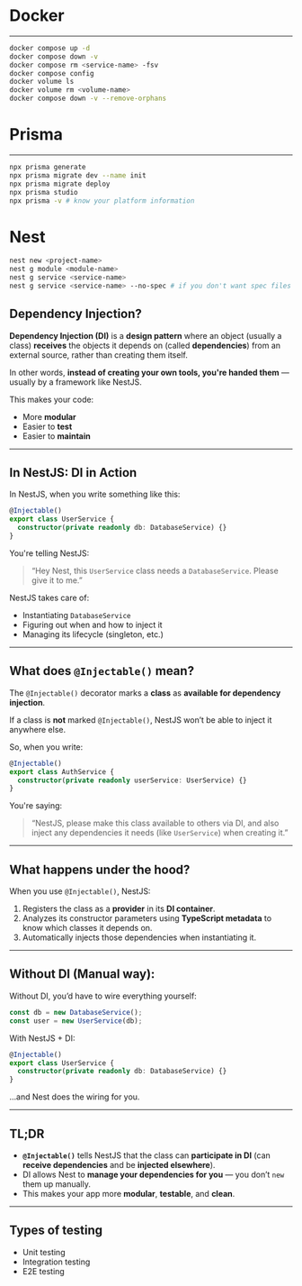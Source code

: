 # Docker

---

```bash
docker compose up -d
docker compose down -v
docker compose rm <service-name> -fsv
docker compose config
docker volume ls
docker volume rm <volume-name>
docker compose down -v --remove-orphans
```

# Prisma

---

```bash
npx prisma generate
npx prisma migrate dev --name init
npx prisma migrate deploy
npx prisma studio
npx prisma -v # know your platform information
```

# Nest

```bash
nest new <project-name>
nest g module <module-name>
nest g service <service-name>
nest g service <service-name> --no-spec # if you don't want spec files
```

## Dependency Injection?

**Dependency Injection (DI)** is a **design pattern** where an object (usually a class) **receives** the objects it depends on (called **dependencies**) from an external source, rather than creating them itself.

In other words, **instead of creating your own tools, you're handed them** — usually by a framework like NestJS.

This makes your code:

* More **modular**
* Easier to **test**
* Easier to **maintain**

---

## In NestJS: DI in Action

In NestJS, when you write something like this:

```ts
@Injectable()
export class UserService {
  constructor(private readonly db: DatabaseService) {}
}
```

You're telling NestJS:

> “Hey Nest, this `UserService` class needs a `DatabaseService`. Please give it to me.”

NestJS takes care of:

* Instantiating `DatabaseService`
* Figuring out when and how to inject it
* Managing its lifecycle (singleton, etc.)

---

## What does `@Injectable()` mean?

The `@Injectable()` decorator marks a **class** as **available for dependency injection**.

If a class is **not** marked `@Injectable()`, NestJS won’t be able to inject it anywhere else.

So, when you write:

```ts
@Injectable()
export class AuthService {
  constructor(private readonly userService: UserService) {}
}
```

You're saying:

> “NestJS, please make this class available to others via DI, and also inject any dependencies it needs (like `UserService`) when creating it.”

---

## What happens under the hood?

When you use `@Injectable()`, NestJS:

1. Registers the class as a **provider** in its **DI container**.
2. Analyzes its constructor parameters using **TypeScript metadata** to know which classes it depends on.
3. Automatically injects those dependencies when instantiating it.

---

## Without DI (Manual way):

Without DI, you’d have to wire everything yourself:

```ts
const db = new DatabaseService();
const user = new UserService(db);
```

With NestJS + DI:

```ts
@Injectable()
export class UserService {
  constructor(private readonly db: DatabaseService) {}
}
```

…and Nest does the wiring for you.

---

## TL;DR

* **`@Injectable()`** tells NestJS that the class can **participate in DI** (can **receive dependencies** and be **injected elsewhere**).
* DI allows Nest to **manage your dependencies for you** — you don’t `new` them up manually.
* This makes your app more **modular**, **testable**, and **clean**.

---

## Types of testing
- Unit testing
- Integration testing
- E2E testing